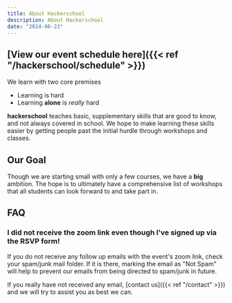 ```yaml
---
title: About Hackerschool
description: About Hackerschool
date: "2014-06-23"
---
```


## [View our event schedule here]({{< ref "/hackerschool/schedule" >}})

We learn with two core premises
- Learning is hard
- Learning **alone** is *really* hard

**hackerschool** teaches basic, supplementary skills that are good to know, and not always covered in school. We hope to make learning these skills easier by getting people past the initial hurdle through workshops and classes.

## Our Goal

Though we are starting small with only a few courses, we have a **big** ambition. The hope is to ultimately have a comprehensive list of workshops that all students can look forward to and take part in.

## FAQ

### I did not receive the zoom link even though I've signed up via the RSVP form!
If you do not receive any follow up emails with the event's zoom link, check your spam/junk mail folder. If it is there, marking the email as "Not Spam" will help to prevent our emails from being directed to spam/junk in future.

If you really have not received any email, [contact us]({{< ref "/contact" >}}) and we will try to assist you as best we can. 